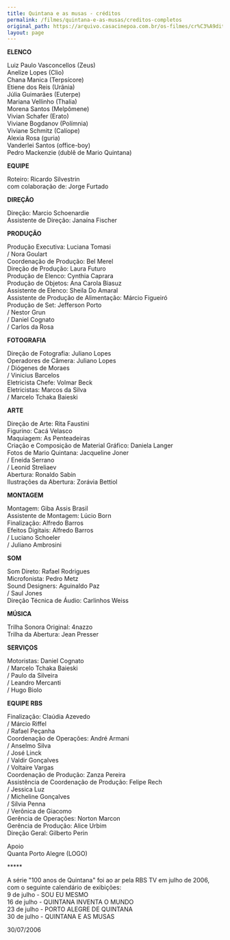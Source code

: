 ```yaml
---
title: Quintana e as musas - créditos
permalink: /filmes/quintana-e-as-musas/creditos-completos
original_path: https://arquivo.casacinepoa.com.br/os-filmes/cr%C3%A9ditos/quintana-e-musas.html
layout: page
---
```

**ELENCO**

Luiz Paulo Vasconcellos (Zeus)\
Anelize Lopes (Clio)\
Chana Manica (Terpsícore)\
Etiene dos Reis (Urânia)\
Júlia Guimarães (Euterpe)\
Mariana Vellinho (Thalia)\
Morena Santos (Melpômene)\
Vivian Schafer (Erato)\
Viviane Bogdanov (Polímnia)\
Viviane Schmitz (Calíope)\
Alexia Rosa (guria)\
Vanderlei Santos (office-boy)\
Pedro Mackenzie (dublê de Mario Quintana)

**EQUIPE**

Roteiro: Ricardo Silvestrin\
com colaboração de: Jorge Furtado

**DIREÇÃO**

Direção: Marcio Schoenardie\
Assistente de Direção: Janaína Fischer

**PRODUÇÃO**

Produção Executiva: Luciana Tomasi\
/ Nora Goulart\
Coordenação de Produção: Bel Merel\
Direção de Produção: Laura Futuro\
Produção de Elenco: Cynthia Caprara\
Produção de Objetos: Ana Carola Biasuz\
Assistente de Elenco: Sheila Do Amaral\
Assistente de Produção de Alimentação: Márcio Figueiró\
Produção de Set: Jefferson Porto\
/ Nestor Grun\
/ Daniel Cognato\
/ Carlos da Rosa

**FOTOGRAFIA**

Direção de Fotografia: Juliano Lopes\
Operadores de Câmera: Juliano Lopes\
/ Diógenes de Moraes\
/ Vinicius Barcelos\
Eletricista Chefe: Volmar Beck\
Eletricistas: Marcos da Silva\
/ Marcelo Tchaka Baieski

**ARTE**

Direção de Arte: Rita Faustini\
Figurino: Cacá Velasco\
Maquiagem: As Penteadeiras\
Criação e Composição de Material Gráfico: Daniela Langer\
Fotos de Mario Quintana: Jacqueline Joner\
/ Eneida Serrano\
/ Leonid Streliaev\
Abertura: Ronaldo Sabin\
Ilustrações da Abertura: Zorávia Bettiol

**MONTAGEM**

Montagem: Giba Assis Brasil\
Assistente de Montagem: Lúcio Born\
Finalização: Alfredo Barros\
Efeitos Digitais: Alfredo Barros\
/ Luciano Schoeler\
/ Juliano Ambrosini

**SOM**

Som Direto: Rafael Rodrigues\
Microfonista: Pedro Metz\
Sound Designers: Aguinaldo Paz\
/ Saul Jones\
Direção Técnica de Áudio: Carlinhos Weiss

**MÚSICA**

Trilha Sonora Original: 4nazzo\
Trilha da Abertura: Jean Presser

**SERVIÇOS**

Motoristas: Daniel Cognato\
/ Marcelo Tchaka Baieski\
/ Paulo da Silveira\
/ Leandro Mercanti\
/ Hugo Biolo

**EQUIPE RBS**

Finalização: Claúdia Azevedo\
/ Márcio Riffel\
/ Rafael Peçanha\
Coordenação de Operações: André Armani\
/ Anselmo Silva\
/ José Linck\
/ Valdir Gonçalves\
/ Voltaire Vargas\
Coordenação de Produção: Zanza Pereira\
Assistência de Coordenação de Produção: Felipe Rech\
/ Jessica Luz\
/ Micheline Gonçalves\
/ Sílvia Penna\
/ Verônica de Giacomo\
Gerência de Operações: Norton Marcon\
Gerência de Produção: Alice Urbim\
Direção Geral: Gilberto Perin

Apoio\
Quanta Porto Alegre (LOGO)

\*\*\*\**

A série "100 anos de Quintana" foi ao ar pela RBS TV em julho de 2006, com o seguinte calendário de exibições:\
9 de julho - SOU EU MESMO\
16 de julho - QUINTANA INVENTA O MUNDO\
23 de julho - PORTO ALEGRE DE QUINTANA\
30 de julho - QUINTANA E AS MUSAS

30/07/2006
